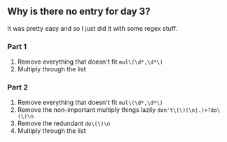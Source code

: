 ## Why is there no entry for day 3?

It was pretty easy and so I just did it with some regex stuff.

### Part 1

1. Remove everything that doesn't fit `mul\(\d*,\d*\)`
2. Multiply through the list

### Part 2

1. Remove everything that doesn't fit `mul\(\d*,\d*\)`
2. Remove the non-important multiply things lazily `don't\(\)(\n|.)+?do\(\)\n`
3. Remove the redundant `do\(\)\n`
4. Multiply through the list